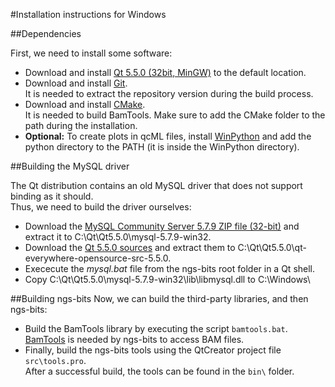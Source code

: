 
#Installation instructions for Windows

##Dependencies

First, we need to install some software:

* Download and install [Qt 5.5.0 (32bit, MinGW)](http://www.qt.io/download-open-source/#section-2) to the default location.
* Download and install [Git](https://git-scm.com/download/win).  
  It is needed to extract the repository version during the build process.  
* Download and install [CMake](http://www.cmake.org/cmake/resources/software.html).  
  It is needed to build BamTools. Make sure to add the CMake folder to the path during the installation.
* **Optional:** To create plots in qcML files, install [WinPython](http://winpython.github.io/) and add the python directory to the PATH (it is inside the WinPython directory).

##Building the MySQL driver

The Qt distribution contains an old MySQL driver that does not support binding as it should.  
Thus, we need to build the driver ourselves:

* Download the [MySQL Community Server 5.7.9 ZIP file (32-bit)](http://dev.mysql.com/downloads/mysql/) and extract it to C:\Qt\Qt5.5.0\mysql-5.7.9-win32\.  
* Download the [Qt 5.5.0 sources](http://download.qt.io/archive/qt/5.5/5.5.0/single/) and extract them to C:\Qt\Qt5.5.0\qt-everywhere-opensource-src-5.5.0\.
* Exececute the *mysql.bat* file from the ngs-bits root folder in a Qt shell.
* Copy C:\Qt\Qt5.5.0\mysql-5.7.9-win32\lib\libmysql.dll to C:\Windows\


##Building ngs-bits
Now, we can build the third-party libraries, and then ngs-bits:

* Build the BamTools library by executing the script `bamtools.bat`.  
  [BamTools](http://sourceforge.net/projects/bamtools/) is needed by ngs-bits to access BAM files.
* Finally, build the ngs-bits tools using the QtCreator project file `src\tools.pro`.  
  After a successful build, the tools can be found in the `bin\` folder.

